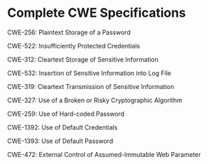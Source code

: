 

# Complete CWE Specifications

CWE-256: Plaintext Storage of a Password

CWE-522: Insufficiently Protected Credentials

CWE-312: Cleartext Storage of Sensitive Information

CWE-532: Insertion of Sensitive Information into Log File

CWE-319: Cleartext Transmission of Sensitive Information

CWE-327: Use of a Broken or Risky Cryptographic Algorithm

CWE-259: Use of Hard-coded Password

CWE-1392: Use of Default Credentials

CWE-1393: Use of Default Password

CWE-472: External Control of Assumed-Immutable Web Parameter